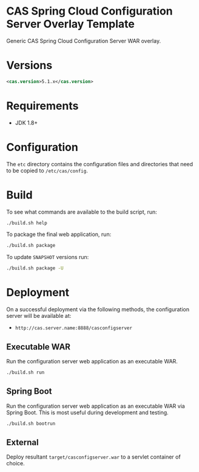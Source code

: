 CAS Spring Cloud Configuration Server Overlay Template
============================

Generic CAS Spring Cloud Configuration Server WAR overlay.

# Versions

```xml
<cas.version>5.1.x</cas.version>
```

# Requirements
* JDK 1.8+

# Configuration

The `etc` directory contains the configuration files and directories that need to be copied to `/etc/cas/config`.

# Build

To see what commands are available to the build script, run:

```bash
./build.sh help
```

To package the final web application, run:

```bash
./build.sh package
```

To update `SNAPSHOT` versions run:

```bash
./build.sh package -U
```

# Deployment

On a successful deployment via the following methods, the configuration server will be available at:

* `http://cas.server.name:8888/casconfigserver`

## Executable WAR

Run the configuration server web application as an executable WAR.

```bash
./build.sh run
```

## Spring Boot

Run the configuration server web application as an executable WAR via Spring Boot. This is most useful during development and testing.

```bash
./build.sh bootrun
```

## External

Deploy resultant `target/casconfigserver.war`  to a servlet container of choice.